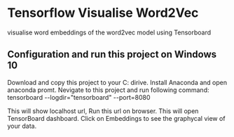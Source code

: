 # Tensorflow Visualise Word2Vec
visualise word embeddings of the word2vec model using Tensorboard

## Configuration and run this project on Windows 10
Download and copy this project to your C: dirive.
Install Anaconda and open anaconda promt.
Nevigate to this project and run following command:
    tensorboard --logdir="tensorboard" --port=8080

This will show localhost url, Run this url on browser.
This will open TensorBoard dashboard.
Click on Embeddings to see the graphycal view of your data.